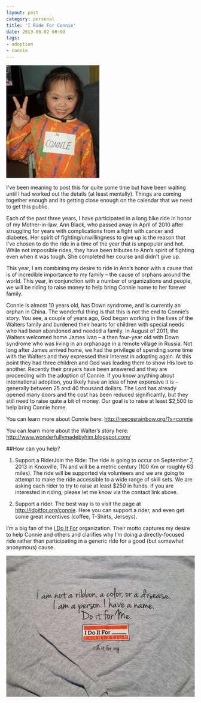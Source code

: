 ```yaml
---
layout: post
category: personal
title: 'I Ride For Connie'
date: 2013-06-02 00:00
tags:
- adoption
- connie
---
```

<img alt='Connie' src='/images/Connie.jpg' class='blogimage img-responsive'>

I've been meaning to post this for quite some time but have been waiting until I had worked out the details (at least mentally).
Things are coming together enough and its getting close enough on the calendar that we need to get this public.

Each of the past three years, I have participated in a long bike ride in honor of my Mother-in-law, Ann Black, who passed away
in April of 2010 after struggling for years with complications from a fight with cancer and diabetes. Her spirit of
fighting/unwillingness to give up is the reason that I've chosen to do the ride in a time of the year that is unpopular and hot.
While not impossible rides, they have been tributes to Ann’s spirit of fighting even when it was tough. She completed her course
and didn't give up.

This year, I am combining my desire to ride in Ann’s honor with a cause that is of incredible importance to my family – the
cause of orphans around the world. This year, in conjunction with a number of organizations and people, we will be riding to
raise money to help bring Connie home to her forever family.

Connie is almost 10 years old, has Down syndrome, and is currently an orphan in China.  The wonderful thing is that this is not
the end to Connie’s story. You see, a couple of years ago, God began working in the lives of the Walters family and burdened
their hearts for children with special needs who had been abandoned and needed a family. In August of 2011, the Walters welcomed
home James Ivan – a then four-year old with Down syndrome who was living in an orphanage in a remote village in Russia. Not long
after James arrived home, we had the privilege of spending some time with the Walters and they expressed their interest in
adopting again. At this point they had three children and God was leading them to show His love to another. Recently their
prayers have been answered and they are proceeding with the adoption of Connie. If you know anything about international adoption,
you likely have an idea of how expensive it is – generally between 25 and 40 thousand dollars. The Lord has already opened many
doors and the cost has been reduced significantly, but they still need to raise quite a bit of money. Our goal is to raise at least
$2,500 to help bring Connie home.

You can learn more about Connie here: <http://reecesrainbow.org/?s=connie>

You can learn more about the Walter’s story here: <http://www.wonderfullymadebyhim.blogspot.com/>

##How can you help?

1. Support a RiderJoin the Ride: The ride is going to occur on September 7, 2013 in Knoxville, TN and will be a metric
century (100 Km or roughly 63 miles). The ride will be supported via volunteers and we are going to attempt to make the ride
accessible to a wide range of skill sets. We are asking each rider to try to raise at least $250 in funds. If you are interested
in riding, please let me know via the contact link above.

2. Support a rider. The best way is to visit the page at <http://idoitfor.org/connie>. Here you can support a rider, and even
get some great incentives (coffee, T-Shirts, Jerseys).


I’m a big fan of the [I Do It For](http://idoitfor.org) organization. Their motto captures my desire to help Connie and others
and clarifies why I’m doing a directly-focused ride rather than participating in a generic ride for a good (but somewhat
anonymous) cause.

<img alt='IDOITFOR' src='/images/notadiasease.jpg' class='blogimage img-responsive'>
